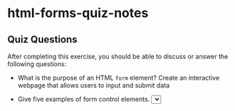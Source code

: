 # html-forms-quiz-notes

## Quiz Questions

After completing this exercise, you should be able to discuss or answer the following questions:

- What is the purpose of an HTML `form` element?
  Create an interactive webpage that allows users to input and submit data

- Give five examples of form control elements.
  <select>, <textarea>, <button>,<input>,<label>

- Give three examples of `type` attribute values for HTML `<input>` elements.
  <input type="text">, <input type="checkbox",<input type="submit">

- Is an HTML `<input>` element a block element or an inline element?
  Inline element

## Notes

All student notes should be written here.

How to write `Code Examples` in markdown

for JS:

```javascript
const data = 'Howdy';
```

for HTML:

```html
<div>
  <p>This is text content</p>
</div>
```

for CSS:

```css
div {
  width: 100%;
}
```

